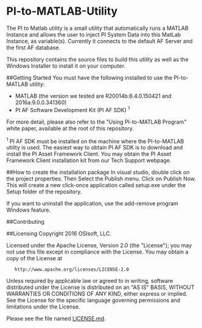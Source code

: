 # PI-to-MATLAB-Utility

The PI to Matlab utility is a small utility that automatically runs a MATLAB Instance and allows the user to inject PI System Data into this MatLab Instance, as variable(s). Currently it connects to the default AF Server and the first AF database.

This repository contains the source files to build this utility as well as the Windows Installer to install it on your computer.

##Getting Started
You must have the following installed to use the PI-to-MATLAB utility:
+ MATLAB (the version we tested are R20014b:8.4.0.150421 and 2016a:9.0.0.341360) 
+	PI AF Software Development Kit (PI AF SDK) <sup>1</sup>


For more detail, please also refer to the "Using PI-to-MATLAB Program" white paper, available at the root of this repository.

 
<sup>1</sup> PI AF SDK must be installed on the machine where the PI-to-MATLAB utility is used. The easiest way to obtain PI AF SDK is to download and install the PI Asset Framework Client. You may obtain the PI Asset Framework Client installation kit from our Tech Support webpage.   


##How to create the installation package
In visual studio, double click on the project properties. Then Select the Publish menu.  Click on Publish Now.
This will create a new click-once application called setup.exe under the Setup folder of the repository.

If you want to uninstall the application, use the add-remove program Windows feature.

##Contributing



##Licensing
Copyright 2016 OSIsoft, LLC.

   Licensed under the Apache License, Version 2.0 (the "License");
   you may not use this file except in compliance with the License.
   You may obtain a copy of the License at

       http://www.apache.org/licenses/LICENSE-2.0

   Unless required by applicable law or agreed to in writing, software
   distributed under the License is distributed on an "AS IS" BASIS,
   WITHOUT WARRANTIES OR CONDITIONS OF ANY KIND, either express or implied.
   See the License for the specific language governing permissions and
   limitations under the License.
   
Please see the file named [LICENSE.md](LICENSE.md).
